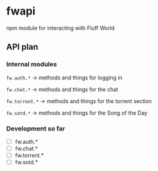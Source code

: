 # fwapi
npm module for interacting with Fluff World


## API plan

### Internal modules
`fw.auth.*` &rarr; methods and things for logging in

`fw.chat.*` &rarr; methods and things for the chat

`fw.torrent.*` &rarr; methods and things for the torrent section

`fw.sotd.*` &rarr; methods and things for the Song of the Day

### Development so far

- [ ] fw.auth.*
- [ ] fw.chat.*
- [ ] fw.torrent.*
- [ ] fw.sotd.*
